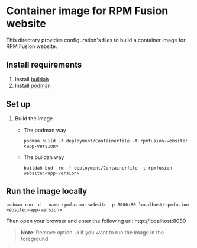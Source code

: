 # Container image for RPM Fusion website

This directory provides configuration's files to build a container image for RPM Fusion website.

## Install requirements

1. Install [buildah](https://github.com/containers/buildah/blob/master/install.md)
1. Install [podman](https://podman.io/getting-started/installation)

## Set up

1. Build the image
    * The podman way
      ```shell
      podman build -f deployment/Containerfile -t rpmfusion-website:<app-version>
      ```

    * The buildah way
      ```shell
      buildah bud -rm -f deployment/Containerfile -t rpmfusion-website:<app-version>
      ```

## Run the image locally

```shell
podman run -d --name rpmfusion-website -p 8080:80 localhost/rpmfusion-website:<app-version>
```
Then open your browser and enter the following url: http://localhost:8080

> **Note**: Remove option `-d` if you want to run the image in the foreground.

